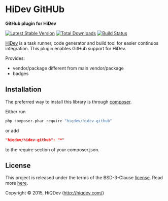 HiDev GitHUb
============

**GitHub plugin for HiDev**

[![Latest Stable Version](//poser.pugx.org/hiqdev/hidev-license/v/stable)](//packagist.org/packages/hiqdev/hidev-license)
[![Total Downloads](//poser.pugx.org/hiqdev/hidev-license/downloads)](//packagist.org/packages/hiqdev/hidev-license)
[![Build Status](//img.shields.io/travis/hiqdev/hidev-github.svg)](http://travis-ci.org/hiqdev/hidev-github)

[HiDev](https://github.com/hiqdev/hidev) is a task runner, code generator and build tool for easier continuos integration.
This plugin enables GitHub support for HiDev.

Provides:

- vendor/package different from main vendor/package
- badges

## Installation

The preferred way to install this library is through [composer](http://getcomposer.org/download/).

Either run

```sh
php composer.phar require "hiqdev/hidev-github"
```

or add

```json
"hiqdev/hidev-github": "*"
```

to the require section of your composer.json.

## License

This project is released under the terms of the BSD-3-Clause [license](LICENSE).
Read more [here](http://choosealicense.com/licenses/bsd-3-clause).

Copyright © 2015, HiQDev (http://hiqdev.com/)

